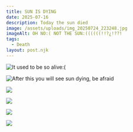 ```yaml
---
title: SUN IS DYING
date: 2025-07-16
description: Today the sun died
image: /assets/uploads/img_20250724_223248.jpg
imageAlt: OH NO:( NOT THE SUN:((((((!!?¿!??!
tags:
  - Death
layout: post.njk
---
```

![It used to be so alive:(﻿](/assets/uploads/img_20250724_212423.jpg)

![After this you will see sun dying, be afraid](/assets/uploads/img_20250724_220436.jpg)

![](/assets/uploads/img_20250724_222301.jpg)

![](/assets/uploads/img_20250724_222653.jpg)

![](/assets/uploads/img_20250724_222739.jpg)

![](/assets/uploads/img_20250724_223248.jpg)
